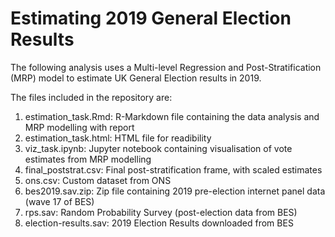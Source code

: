 # Estimating 2019 General Election Results

The following analysis uses a Multi-level Regression and Post-Stratification (MRP) model to estimate UK General Election results in 2019. 

The files included in the repository are:
1. estimation_task.Rmd: R-Markdown file containing the data analysis and MRP modelling with report
2. estimation_task.html: HTML file for readibility
3. viz_task.ipynb: Jupyter notebook containing visualisation of vote estimates from MRP modelling
4. final_poststrat.csv: Final post-stratification frame, with scaled estimates
5. ons.csv: Custom dataset from ONS
7. bes2019.sav.zip: Zip file containing 2019 pre-election internet panel data (wave 17 of BES)
8. rps.sav: Random Probability Survey (post-election data from BES)
9. election-results.sav: 2019 Election Results downloaded from BES
